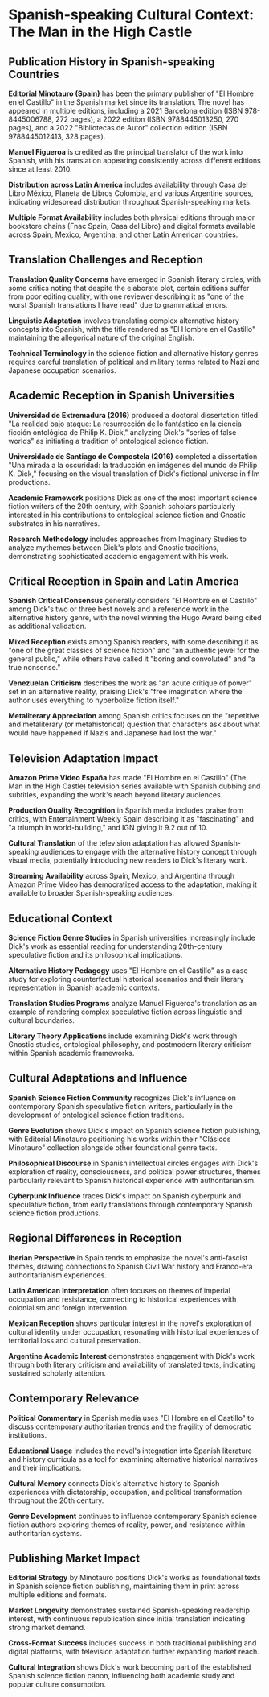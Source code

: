 # Spanish-speaking Cultural Context: The Man in the High Castle

## Publication History in Spanish-speaking Countries

**Editorial Minotauro (Spain)** has been the primary publisher of "El Hombre en el Castillo" in the Spanish market since its translation. The novel has appeared in multiple editions, including a 2021 Barcelona edition (ISBN 978-8445006788, 272 pages), a 2022 edition (ISBN 9788445013250, 270 pages), and a 2022 "Bibliotecas de Autor" collection edition (ISBN 9788445012413, 328 pages).

**Manuel Figueroa** is credited as the principal translator of the work into Spanish, with his translation appearing consistently across different editions since at least 2010.

**Distribution across Latin America** includes availability through Casa del Libro México, Planeta de Libros Colombia, and various Argentine sources, indicating widespread distribution throughout Spanish-speaking markets.

**Multiple Format Availability** includes both physical editions through major bookstore chains (Fnac Spain, Casa del Libro) and digital formats available across Spain, Mexico, Argentina, and other Latin American countries.

## Translation Challenges and Reception

**Translation Quality Concerns** have emerged in Spanish literary circles, with some critics noting that despite the elaborate plot, certain editions suffer from poor editing quality, with one reviewer describing it as "one of the worst Spanish translations I have read" due to grammatical errors.

**Linguistic Adaptation** involves translating complex alternative history concepts into Spanish, with the title rendered as "El Hombre en el Castillo" maintaining the allegorical nature of the original English.

**Technical Terminology** in the science fiction and alternative history genres requires careful translation of political and military terms related to Nazi and Japanese occupation scenarios.

## Academic Reception in Spanish Universities

**Universidad de Extremadura (2016)** produced a doctoral dissertation titled "La realidad bajo ataque: La resurrección de lo fantástico en la ciencia ficción ontológica de Philip K. Dick," analyzing Dick's "series of false worlds" as initiating a tradition of ontological science fiction.

**Universidade de Santiago de Compostela (2016)** completed a dissertation "Una mirada a la oscuridad: la traducción en imágenes del mundo de Philip K. Dick," focusing on the visual translation of Dick's fictional universe in film productions.

**Academic Framework** positions Dick as one of the most important science fiction writers of the 20th century, with Spanish scholars particularly interested in his contributions to ontological science fiction and Gnostic substrates in his narratives.

**Research Methodology** includes approaches from Imaginary Studies to analyze mythemes between Dick's plots and Gnostic traditions, demonstrating sophisticated academic engagement with his work.

## Critical Reception in Spain and Latin America

**Spanish Critical Consensus** generally considers "El Hombre en el Castillo" among Dick's two or three best novels and a reference work in the alternative history genre, with the novel winning the Hugo Award being cited as additional validation.

**Mixed Reception** exists among Spanish readers, with some describing it as "one of the great classics of science fiction" and "an authentic jewel for the general public," while others have called it "boring and convoluted" and "a true nonsense."

**Venezuelan Criticism** describes the work as "an acute critique of power" set in an alternative reality, praising Dick's "free imagination where the author uses everything to hyperbolize fiction itself."

**Metaliterary Appreciation** among Spanish critics focuses on the "repetitive and metaliterary (or metahistorical) question that characters ask about what would have happened if Nazis and Japanese had lost the war."

## Television Adaptation Impact

**Amazon Prime Video España** has made "El Hombre en el Castillo" (The Man in the High Castle) television series available with Spanish dubbing and subtitles, expanding the work's reach beyond literary audiences.

**Production Quality Recognition** in Spanish media includes praise from critics, with Entertainment Weekly Spain describing it as "fascinating" and "a triumph in world-building," and IGN giving it 9.2 out of 10.

**Cultural Translation** of the television adaptation has allowed Spanish-speaking audiences to engage with the alternative history concept through visual media, potentially introducing new readers to Dick's literary work.

**Streaming Availability** across Spain, Mexico, and Argentina through Amazon Prime Video has democratized access to the adaptation, making it available to broader Spanish-speaking audiences.

## Educational Context

**Science Fiction Genre Studies** in Spanish universities increasingly include Dick's work as essential reading for understanding 20th-century speculative fiction and its philosophical implications.

**Alternative History Pedagogy** uses "El Hombre en el Castillo" as a case study for exploring counterfactual historical scenarios and their literary representation in Spanish academic contexts.

**Translation Studies Programs** analyze Manuel Figueroa's translation as an example of rendering complex speculative fiction across linguistic and cultural boundaries.

**Literary Theory Applications** include examining Dick's work through Gnostic studies, ontological philosophy, and postmodern literary criticism within Spanish academic frameworks.

## Cultural Adaptations and Influence

**Spanish Science Fiction Community** recognizes Dick's influence on contemporary Spanish speculative fiction writers, particularly in the development of ontological science fiction traditions.

**Genre Evolution** shows Dick's impact on Spanish science fiction publishing, with Editorial Minotauro positioning his works within their "Clásicos Minotauro" collection alongside other foundational genre texts.

**Philosophical Discourse** in Spanish intellectual circles engages with Dick's exploration of reality, consciousness, and political power structures, themes particularly relevant to Spanish historical experience with authoritarianism.

**Cyberpunk Influence** traces Dick's impact on Spanish cyberpunk and speculative fiction, from early translations through contemporary Spanish science fiction productions.

## Regional Differences in Reception

**Iberian Perspective** in Spain tends to emphasize the novel's anti-fascist themes, drawing connections to Spanish Civil War history and Franco-era authoritarianism experiences.

**Latin American Interpretation** often focuses on themes of imperial occupation and resistance, connecting to historical experiences with colonialism and foreign intervention.

**Mexican Reception** shows particular interest in the novel's exploration of cultural identity under occupation, resonating with historical experiences of territorial loss and cultural preservation.

**Argentine Academic Interest** demonstrates engagement with Dick's work through both literary criticism and availability of translated texts, indicating sustained scholarly attention.

## Contemporary Relevance

**Political Commentary** in Spanish media uses "El Hombre en el Castillo" to discuss contemporary authoritarian trends and the fragility of democratic institutions.

**Educational Usage** includes the novel's integration into Spanish literature and history curricula as a tool for examining alternative historical narratives and their implications.

**Cultural Memory** connects Dick's alternative history to Spanish experiences with dictatorship, occupation, and political transformation throughout the 20th century.

**Genre Development** continues to influence contemporary Spanish science fiction authors exploring themes of reality, power, and resistance within authoritarian systems.

## Publishing Market Impact

**Editorial Strategy** by Minotauro positions Dick's works as foundational texts in Spanish science fiction publishing, maintaining them in print across multiple editions and formats.

**Market Longevity** demonstrates sustained Spanish-speaking readership interest, with continuous republication since initial translation indicating strong market demand.

**Cross-Format Success** includes success in both traditional publishing and digital platforms, with television adaptation further expanding market reach.

**Cultural Integration** shows Dick's work becoming part of the established Spanish science fiction canon, influencing both academic study and popular culture consumption.